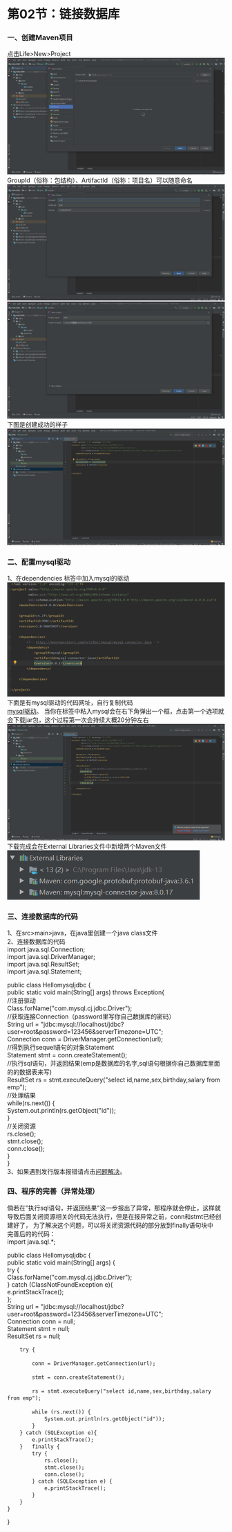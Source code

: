 # 第02节：链接数据库


### 一、创建Maven项目  
点击Life>New>Project  
![hjbl](../images/1002img1.PNG)   
GroupId（俗称：包结构）、ArtifactId（俗称：项目名）可以随意命名
![hjbl](../images/1002img2.PNG)  
![hjbl](../images/1002img3.PNG)  
下图是创建成功的样子
![hjbl](../images/1002img4.PNG)  
### 二、配置mysql驱动
1、在dependencies 标签中加入mysql的驱动
![hjbl](../images/1002img6..PNG)  
下面是有mysql驱动的代码网址，自行复制代码  
[mysql驱动](https://mvnrepository.com/artifact/mysql/mysql-connector-java/8.0.18)。
当你在标签中粘入mysql会在右下角弹出一个框，点击第一个选项就会下载jar包，这个过程第一次会持续大概20分钟左右
![hjbl](../images/1002img5.PNG)  
下载完成会在External Libraries文件中新增两个Maven文件  
![hjbl](../images/1002img8.PNG) 
### 三、连接数据库的代码
1、在src>main>java，在java里创建一个java class文件  
2、连接数据库的代码  
import java.sql.Connection;  
import java.sql.DriverManager;  
import java.sql.ResultSet;  
import java.sql.Statement;  

public class Hellomysqljdbc {  
    public static void main(String[] args) throws Exception{  
        //注册驱动  
        Class.forName("com.mysql.cj.jdbc.Driver");  
        //获取连接Connection（password里写你自己数据库的密码）  
        String url = "jdbc:mysql://localhost/jdbc?user=root&password=123456&serverTimezone=UTC";  
        Connection conn = DriverManager.getConnection(url);   
        //得到执行sequel语句的对象Statement    
        Statement stmt = conn.createStatement();    
        //执行sql语句，并返回结果(emp是数据库的名字,sql语句根据你自己数据库里面的的数据表来写)    
        ResultSet rs = stmt.executeQuery("select id,name,sex,birthday,salary from emp");    
        //处理结果    
        while(rs.next()) {    
            System.out.println(rs.getObject("id"));    
        }    
        //关闭资源    
        rs.close();  
        stmt.close();   
        conn.close();   
    }    
}  
3、如果遇到发行版本报错请点击[问题解决](https://juejin.im/post/5c7fb897518825408d6feb0d)。  
### 四、程序的完善（异常处理）
倘若在"执行sql语句，并返回结果"这一步报出了异常，那程序就会停止，这样就导致后面关闭资源相关的代码无法执行，但是在报异常之前，conn和stmt已经创建好了， 为了解决这个问题，可以将关闭资源代码的部分放到finally语句块中   
完善后的的代码：    
import java.sql.*;  

public class Hellomysqljdbc {  
    public static void main(String[] args) {  
        try {  
            Class.forName("com.mysql.cj.jdbc.Driver");  
        } catch (ClassNotFoundException e){  
            e.printStackTrace();  
        };  
        String url = "jdbc:mysql://localhost/jdbc?user=root&password=123456&serverTimezone=UTC";  
        Connection conn = null;  
        Statement stmt = null;  
        ResultSet rs = null;  

        try {  

            conn = DriverManager.getConnection(url);  

            stmt = conn.createStatement();  

            rs = stmt.executeQuery("select id,name,sex,birthday,salary from emp");  

            while (rs.next()) {  
                System.out.println(rs.getObject("id"));  
            }  
        } catch (SQLException e){  
            e.printStackTrace();  
        }   finally {  
            try {  
                rs.close();  
                stmt.close();  
                conn.close();  
            } catch (SQLException e) {  
                e.printStackTrace();  
            }  
        }  
    }  
}  




